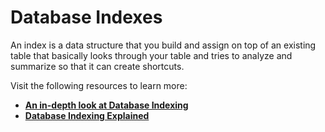 # **Database Indexes**

An index is a data structure that you build and assign on top of an existing table that basically looks through your table and tries to analyze and summarize so that it can create shortcuts.

Visit the following resources to learn more:

- **[An in-depth look at Database Indexing](https://www.freecodecamp.org/news/database-indexing-at-a-glance-bb50809d48bd/)**
- **[Database Indexing Explained](https://www.youtube.com/watch?v=-qNSXK7s7_w)**